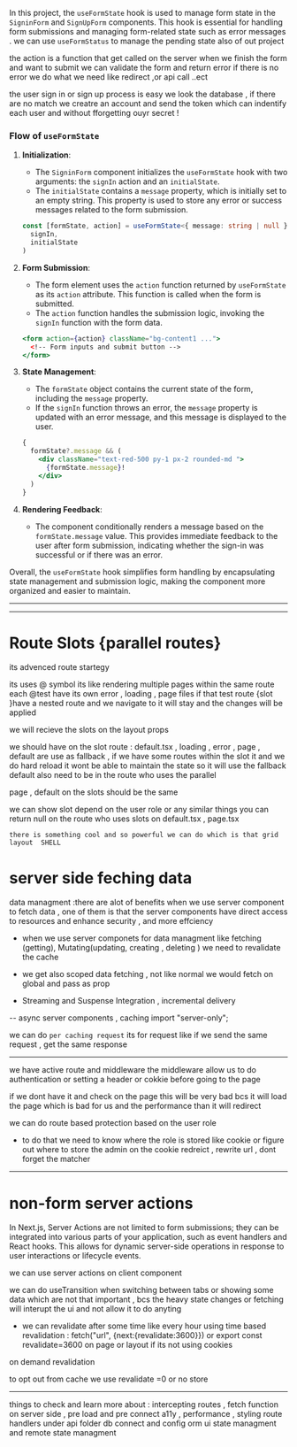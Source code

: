 In this project, the `useFormState` hook is used to manage form state in the `SigninForm` and `SignUpForm` components. This hook is essential for handling form submissions and managing form-related state such as error messages .
we can use `useFormStatus` to manage the pending state also of out project

the action is a function that get called on the server when we finish the form and want to submit
we can validate the form and return error if there is no error we do what we need like redirect ,or api call ..ect

the user sign in or sign up process is easy we look the database , if there are no match we creatre an account and send the token which can indentify each user and without fforgetting ouyr secret !

### Flow of `useFormState`

1. **Initialization**:

   - The `SigninForm` component initializes the `useFormState` hook with two arguments: the `signIn` action and an `initialState`.
   - The `initialState` contains a `message` property, which is initially set to an empty string. This property is used to store any error or success messages related to the form submission.

   ```typescript
   const [formState, action] = useFormState<{ message: string | null }>(
     signIn,
     initialState
   )
   ```

2. **Form Submission**:

   - The form element uses the `action` function returned by `useFormState` as its `action` attribute. This function is called when the form is submitted.
   - The `action` function handles the submission logic, invoking the `signIn` function with the form data.

   ```jsx
   <form action={action} className="bg-content1 ...">
     <!-- Form inputs and submit button -->
   </form>
   ```

3. **State Management**:

   - The `formState` object contains the current state of the form, including the `message` property.
   - If the `signIn` function throws an error, the `message` property is updated with an error message, and this message is displayed to the user.

   ```jsx
   {
     formState?.message && (
       <div className="text-red-500 py-1 px-2 rounded-md ">
         {formState.message}!
       </div>
     )
   }
   ```

4. **Rendering Feedback**:
   - The component conditionally renders a message based on the `formState.message` value. This provides immediate feedback to the user after form submission, indicating whether the sign-in was successful or if there was an error.

Overall, the `useFormState` hook simplifies form handling by encapsulating state management and submission logic, making the component more organized and easier to maintain.

---

---

# Route Slots {parallel routes}

its advenced route startegy

its uses @ symbol
its like rendering multiple pages within the same route
each @test have its own error , loading , page files
if that test route {slot }have a nested route and we navigate to it will stay and the changes will be applied

we will recieve the slots on the layout props

we should have on the slot route : default.tsx , loading , error , page ,
default are use as fallback , if we have some routes within the slot it and we do hard reload it wont be able to maintain the state so it will use the fallback
default also need to be in the route who uses the parallel

page , default on the slots should be the same

we can show slot depend on the user role or any similar things
you can return null on the route who uses slots on default.tsx , page.tsx

`there is something cool and so powerful we can do which is that grid layout  SHELL `

# server side feching data

data managment :there are alot of benefits when we use server component to fetch data , one of them is that the server components have direct access to resources and enhance security , and more effciency

- when we use server componets for data managment like fetching (getting), Mutating(updating, creating , deleting ) we need to revalidate the cache

- we get also scoped data fetching , not like normal we would fetch on global and pass as prop

- Streaming and Suspense Integration , incremental delivery

-- async server components , caching
import "server-only";

we can do `per caching request` its for request like if we send the same request , get the same response

---

we have active route and middleware
the middleware allow us to do authentication or setting a header or cokkie before going to the page

if we dont have it and check on the page this will be very bad bcs it will load the page which is bad for us and the performance than it will redirect

we can do route based protection based on the user role

- to do that we need to know where the role is stored like cookie or figure out where to store the admin on the cookie
  redreict , rewrite url ,
  dont forget the matcher

---

# non-form server actions

In Next.js, Server Actions are not limited to form submissions; they can be integrated into various parts of your application, such as event handlers and React hooks. This allows for dynamic server-side operations in response to user interactions or lifecycle events.

we can use server actions on client component

we can do useTransition when switching between tabs or showing some data which are not that important , bcs the heavy state changes or fetching will interupt the ui and not allow it to do anyting

- we can revalidate after some time like every hour using
  time based revalidation :
  fetch("url", {next:{revalidate:3600}})
  or export const revalidate=3600 on page or layout if its not using cookies

on demand revalidation

to opt out from cache we use revalidate =0 or no store

---

things to check and learn more about :
intercepting routes , fetch function on server side ,
pre load and pre connect
a11y , performance , styling
route handlers under api folder
db connect and config orm
ui state managment and remote state managment
